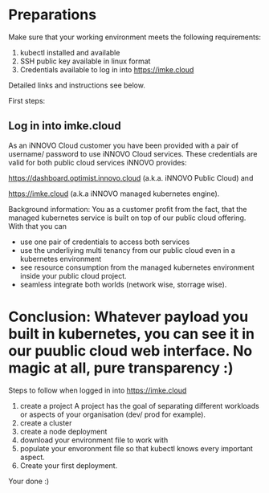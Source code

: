 
# Preparations

Make sure that your working environment meets the following requirements:

1. kubectl installed and available 
2. SSH public key available in linux format
3. Credentials available to log in into https://imke.cloud

Detailed links and instructions see below.

First steps:

## Log in into imke.cloud

As an iNNOVO Cloud customer you have been provided with a pair of username/ password to use iNNOVO Cloud services.
These credentials are valid for both public cloud services iNNOVO provides:

https://dashboard.optimist.innovo.cloud (a.k.a. iNNOVO Public Cloud) and

https://imke.cloud (a.k.a iNNOVO managed kubernetes engine).

Background information: You as a customer profit from the fact, that the managed kubernetes service is built on top of our public cloud offering. 
With that you can 

- use one pair of credentials to access both services
- use the underliying multi tenancy from our public cloud even in a kubernetes environment
- see resource consumption from the managed kubernetes environment inside your public cloud project.
- seamless integrate both worlds (network wise, storrage wise).

Conclusion: Whatever payload you built in kubernetes, you can see it in our puublic cloud web interface. No magic at all, pure transparency :)
=========================

Steps to follow when logged in into https://imke.cloud

1. create a project
	A project has the goal of separating different workloads or aspects of your organisation (dev/ prod for example).
2. create a cluster
3. create a node deployment
4. download your environment file to work with
5. populate your envoronment file so that kubectl knows every important aspect.
6. Create your first deployment.

Your done :)



